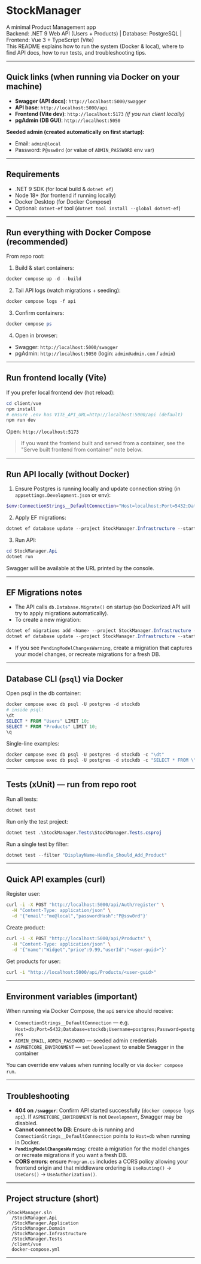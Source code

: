 
# StockManager

A minimal Product Management app  
Backend: .NET 9 Web API (Users + Products) | Database: PostgreSQL | Frontend: Vue 3 + TypeScript (Vite)  
This README explains how to run the system (Docker & local), where to find API docs, how to run tests, and troubleshooting tips.

---

## Quick links (when running via Docker on your machine)
- **Swagger (API docs)**: `http://localhost:5000/swagger`  
- **API base**: `http://localhost:5000/api`  
- **Frontend (Vite dev)**: `http://localhost:5173` *(if you run client locally)*  
- **pgAdmin (DB GUI)**: `http://localhost:5050`

**Seeded admin (created automatically on first startup):**
- Email: `admin@local`  
- Password: `P@ssw0rd` (or value of `ADMIN_PASSWORD` env var)

---

## Requirements
- .NET 9 SDK (for local build & `dotnet ef`)
- Node 18+ (for frontend if running locally)
- Docker Desktop (for Docker Compose)
- Optional: `dotnet-ef` tool (`dotnet tool install --global dotnet-ef`)

---

## Run everything with Docker Compose (recommended)

From repo root:

1. Build & start containers:
```powershell
docker compose up -d --build
```

2. Tail API logs (watch migrations + seeding):
```powershell
docker compose logs -f api
```

3. Confirm containers:
```powershell
docker compose ps
```

4. Open in browser:
- Swagger: `http://localhost:5000/swagger`  
- pgAdmin: `http://localhost:5050` (login: `admin@admin.com` / `admin`)  

---

## Run frontend locally (Vite)

If you prefer local frontend dev (hot reload):

```powershell
cd client/vue
npm install
# ensure .env has VITE_API_URL=http://localhost:5000/api (default)
npm run dev
```

Open: `http://localhost:5173`

> If you want the frontend built and served from a container, see the "Serve built frontend from container" note below.

---

## Run API locally (without Docker)

1. Ensure Postgres is running locally and update connection string (in `appsettings.Development.json` or env):
```powershell
$env:ConnectionStrings__DefaultConnection="Host=localhost;Port=5432;Database=stockdb;Username=postgres;Password=postgres"
```

2. Apply EF migrations:
```powershell
dotnet ef database update --project StockManager.Infrastructure --startup-project StockManager.Api
```

3. Run API:
```powershell
cd StockManager.Api
dotnet run
```

Swagger will be available at the URL printed by the console.

---

## EF Migrations notes

- The API calls `db.Database.Migrate()` on startup (so Dockerized API will try to apply migrations automatically).
- To create a new migration:
```powershell
dotnet ef migrations add <Name> --project StockManager.Infrastructure --startup-project StockManager.Api
dotnet ef database update --project StockManager.Infrastructure --startup-project StockManager.Api
```
- If you see `PendingModelChangesWarning`, create a migration that captures your model changes, or recreate migrations for a fresh DB.

---

## Database CLI (`psql`) via Docker

Open psql in the db container:
```powershell
docker compose exec db psql -U postgres -d stockdb
# inside psql:
\dt
SELECT * FROM "Users" LIMIT 10;
SELECT * FROM "Products" LIMIT 10;
\q
```

Single-line examples:
```powershell
docker compose exec db psql -U postgres -d stockdb -c "\dt"
docker compose exec db psql -U postgres -d stockdb -c "SELECT * FROM \"Users\" LIMIT 5;"
```

---

## Tests (xUnit) — run from repo root

Run all tests:
```powershell
dotnet test
```

Run only the test project:
```powershell
dotnet test .\StockManager.Tests\StockManager.Tests.csproj
```

Run a single test by filter:
```powershell
dotnet test --filter "DisplayName~Handle_Should_Add_Product"
```

---

## Quick API examples (curl)

Register user:
```bash
curl -i -X POST "http://localhost:5000/api/Auth/register" \
  -H "Content-Type: application/json" \
  -d '{"email":"me@local","passwordHash":"P@ssw0rd"}'
```

Create product:
```bash
curl -i -X POST "http://localhost:5000/api/Products" \
  -H "Content-Type: application/json" \
  -d '{"name":"Widget","price":9.99,"userId":"<user-guid>"}'
```

Get products for user:
```bash
curl -i "http://localhost:5000/api/Products/<user-guid>"
```

---

## Environment variables (important)

When running via Docker Compose, the `api` service should receive:
- `ConnectionStrings__DefaultConnection` — e.g. `Host=db;Port=5432;Database=stockdb;Username=postgres;Password=postgres`
- `ADMIN_EMAIL`, `ADMIN_PASSWORD` — seeded admin credentials
- `ASPNETCORE_ENVIRONMENT` — set `Development` to enable Swagger in the container

You can override env values when running locally or via `docker compose run`.

---

## Troubleshooting

- **404 on `/swagger`**: Confirm API started successfully (`docker compose logs api`). If `ASPNETCORE_ENVIRONMENT` is not `Development`, Swagger may be disabled.
- **Cannot connect to DB**: Ensure `db` is running and `ConnectionStrings__DefaultConnection` points to `Host=db` when running in Docker.
- **`PendingModelChangesWarning`**: create a migration for the model changes or recreate migrations if you want a fresh DB.
- **CORS errors**: ensure `Program.cs` includes a CORS policy allowing your frontend origin and that middleware ordering is `UseRouting()` → `UseCors()` → `UseAuthorization()`.

---

## Project structure (short)
```
/StockManager.sln
  /StockManager.Api
  /StockManager.Application
  /StockManager.Domain
  /StockManager.Infrastructure
  /StockManager.Tests
  /client/vue
  docker-compose.yml
```

---